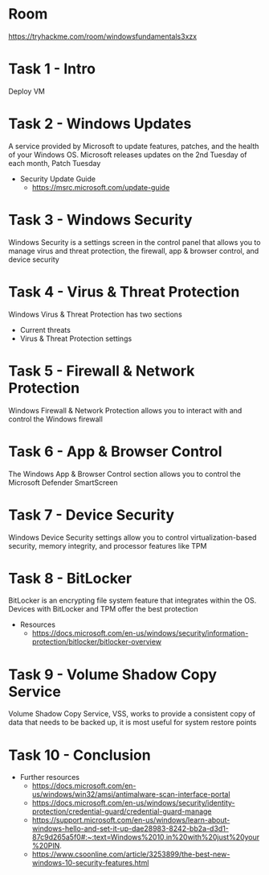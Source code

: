 # Room
https://tryhackme.com/room/windowsfundamentals3xzx

# Task 1 - Intro
Deploy VM

# Task 2 - Windows Updates
A service provided by Microsoft to update features, patches, and the health of your Windows OS.  Microsoft releases updates on the 2nd Tuesday of each month, Patch Tuesday

* Security Update Guide
  * https://msrc.microsoft.com/update-guide

# Task 3 - Windows Security
Windows Security is a settings screen in the control panel that allows you to manage virus and threat protection, the firewall, app & browser control, and device security

# Task 4 - Virus & Threat Protection
Windows Virus & Threat Protection has two sections
* Current threats
* Virus & Threat Protection settings

# Task 5 - Firewall & Network Protection
Windows Firewall & Network Protection allows you to interact with and control the Windows firewall

# Task 6 - App & Browser Control
The Windows App & Browser Control section allows you to control the Microsoft Defender SmartScreen

# Task 7 - Device Security
Windows Device Security settings allow you to control virtualization-based security, memory integrity, and processor features like TPM

# Task 8 - BitLocker
BitLocker is an encrypting file system feature that integrates within the OS.  Devices with BitLocker and TPM offer the best protection

* Resources
  * https://docs.microsoft.com/en-us/windows/security/information-protection/bitlocker/bitlocker-overview

# Task 9 - Volume Shadow Copy Service
Volume Shadow Copy Service, VSS, works to provide a consistent copy of data that needs to be backed up, it is most useful for system restore points

# Task 10 - Conclusion
* Further resources
  * https://docs.microsoft.com/en-us/windows/win32/amsi/antimalware-scan-interface-portal
  * https://docs.microsoft.com/en-us/windows/security/identity-protection/credential-guard/credential-guard-manage
  * https://support.microsoft.com/en-us/windows/learn-about-windows-hello-and-set-it-up-dae28983-8242-bb2a-d3d1-87c9d265a5f0#:~:text=Windows%2010,in%20with%20just%20your%20PIN.
  * https://www.csoonline.com/article/3253899/the-best-new-windows-10-security-features.html